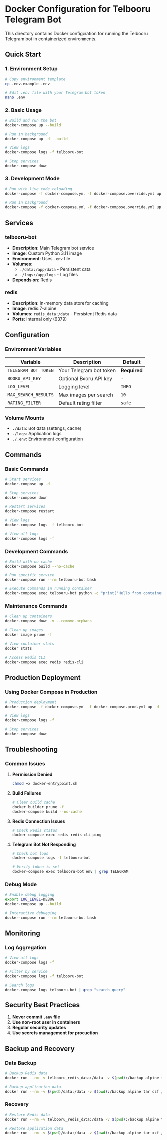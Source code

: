 # Docker Configuration for Telbooru Telegram Bot

This directory contains Docker configuration for running the Telbooru Telegram bot in containerized environments.

## Quick Start

### 1. Environment Setup

```bash
# Copy environment template
cp .env.example .env

# Edit .env file with your Telegram bot token
nano .env
```

### 2. Basic Usage

```bash
# Build and run the bot
docker-compose up --build

# Run in background
docker-compose up -d --build

# View logs
docker-compose logs -f telbooru-bot

# Stop services
docker-compose down
```

### 3. Development Mode

```bash
# Run with live code reloading
docker-compose -f docker-compose.yml -f docker-compose.override.yml up --build

# Run in background
docker-compose -f docker-compose.yml -f docker-compose.override.yml up -d
```

## Services

### telbooru-bot
- **Description**: Main Telegram bot service
- **Image**: Custom Python 3.11 image
- **Environment**: Uses `.env` file
- **Volumes**: 
  - `./data:/app/data` - Persistent data
  - `./logs:/app/logs` - Log files
- **Depends on**: Redis

### redis
- **Description**: In-memory data store for caching
- **Image**: redis:7-alpine
- **Volumes**: `redis_data:/data` - Persistent Redis data
- **Ports**: Internal only (6379)

## Configuration

### Environment Variables

| Variable | Description | Default |
|----------|-------------|---------|
| `TELEGRAM_BOT_TOKEN` | Your Telegram bot token | **Required** |
| `BOORU_API_KEY` | Optional Booru API key | - |
| `LOG_LEVEL` | Logging level | `INFO` |
| `MAX_SEARCH_RESULTS` | Max images per search | `10` |
| `RATING_FILTER` | Default rating filter | `safe` |

### Volume Mounts

- `./data`: Bot data (settings, cache)
- `./logs`: Application logs
- `./.env`: Environment configuration

## Commands

### Basic Commands

```bash
# Start services
docker-compose up -d

# Stop services
docker-compose down

# Restart services
docker-compose restart

# View logs
docker-compose logs -f telbooru-bot

# View all logs
docker-compose logs -f
```

### Development Commands

```bash
# Build with no cache
docker-compose build --no-cache

# Run specific service
docker-compose run --rm telbooru-bot bash

# Execute commands in running container
docker-compose exec telbooru-bot python -c "print('Hello from container')"
```

### Maintenance Commands

```bash
# Clean up containers
docker-compose down -v --remove-orphans

# Clean up images
docker image prune -f

# View container stats
docker stats

# Access Redis CLI
docker-compose exec redis redis-cli
```

## Production Deployment

### Using Docker Compose in Production

```bash
# Production deployment
docker-compose -f docker-compose.yml -f docker-compose.prod.yml up -d --build

# View logs
docker-compose logs -f

# Stop services
docker-compose down
```

## Troubleshooting

### Common Issues

1. **Permission Denied**
   ```bash
   chmod +x docker-entrypoint.sh
   ```

2. **Build Failures**
   ```bash
   # Clear build cache
   docker builder prune -f
   docker-compose build --no-cache
   ```

3. **Redis Connection Issues**
   ```bash
   # Check Redis status
   docker-compose exec redis redis-cli ping
   ```

4. **Telegram Bot Not Responding**
   ```bash
   # Check bot logs
   docker-compose logs -f telbooru-bot
   
   # Verify token is set
   docker-compose exec telbooru-bot env | grep TELEGRAM
   ```

### Debug Mode

```bash
# Enable debug logging
export LOG_LEVEL=DEBUG
docker-compose up --build

# Interactive debugging
docker-compose run --rm telbooru-bot bash
```

## Monitoring

### Log Aggregation

```bash
# View all logs
docker-compose logs -f

# Filter by service
docker-compose logs -f telbooru-bot

# Search logs
docker-compose logs telbooru-bot | grep "search_query"
```

## Security Best Practices

1. **Never commit `.env` file**
2. **Use non-root user in containers**
3. **Regular security updates**
4. **Use secrets management for production**

## Backup and Recovery

### Data Backup

```bash
# Backup Redis data
docker run --rm -v telbooru_redis_data:/data -v $(pwd):/backup alpine tar czf /backup/redis_backup.tar.gz /data

# Backup application data
docker run --rm -v $(pwd)/data:/data -v $(pwd):/backup alpine tar czf /backup/data_backup.tar.gz /data
```

### Recovery

```bash
# Restore Redis data
docker run --rm -v telbooru_redis_data:/data -v $(pwd):/backup alpine tar xzf /backup/redis_backup.tar.gz -C /

# Restore application data
docker run --rm -v $(pwd)/data:/data -v $(pwd):/backup alpine tar xzf /backup/data_backup.tar.gz -C /
```